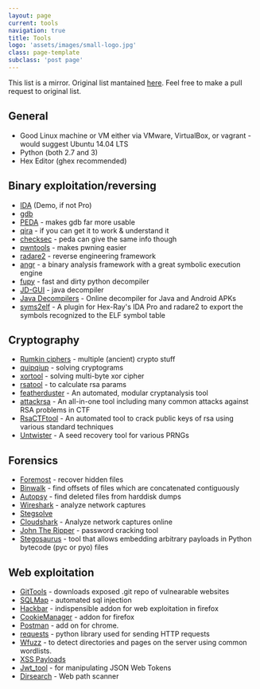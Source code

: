 ```yaml
---
layout: page
current: tools
navigation: true
title: Tools
logo: 'assets/images/small-logo.jpg'
class: page-template
subclass: 'post page'
---
```


This list is a mirror. Original list mantained [here](https://github.com/InfoSecIITR/tools). Feel free to make a pull request to original list.

## General

+ Good Linux machine or VM either via VMware, VirtualBox, or vagrant - would suggest Ubuntu 14.04 LTS
+ Python (both 2.7 and 3)
+ Hex Editor (ghex recommended)

## Binary exploitation/reversing

+ [IDA](https://www.hex-rays.com/products/ida/index.shtml) (Demo, if not Pro)
+ [gdb](https://www.gnu.org/software/gdb/)
+ [PEDA](https://github.com/longld/peda) - makes gdb far more usable
+ [qira](http://qira.me/) - if you can get it to work & understand it
+ [checksec](https://github.com/slimm609/checksec.sh) - peda can give the same info though
+ [pwntools](https://pwntools.readthedocs.io/en/stable/) - makes pwning easier
+ [radare2](https://github.com/radare/radare2) - reverse engineering framework
+ [angr](https://github.com/angr/angr) - a binary analysis framework with a great symbolic execution engine
+ [fupy](https://github.com/gdelugre/fupy) - fast and dirty python decompiler
+ [JD-GUI](https://github.com/java-decompiler/jd-gui) - java decompiler
+ [Java Decompilers](http://www.javadecompilers.com) - Online decompiler for Java and Android APKs
+ [syms2elf](https://github.com/danigargu/syms2elf) - A plugin for Hex-Ray's IDA Pro and radare2 to export the symbols recognized to the ELF symbol table 

## Cryptography

+ [Rumkin ciphers](http://rumkin.com/tools/cipher/) - multiple (ancient) crypto stuff
+ [quipqiup](https://quipqiup.com/) - solving cryptograms
+ [xortool](https://github.com/hellman/xortool) - solving multi-byte xor cipher
+ [rsatool](https://github.com/ius/rsatool) - to calculate rsa params
+ [featherduster](https://github.com/nccgroup/featherduster) -  An automated, modular cryptanalysis tool
+ [attackrsa](https://github.com/rk700/attackrsa) -  An all-in-one tool including many common attacks against RSA problems in CTF
+ [RsaCTFtool](https://github.com/sourcekris/RsaCtfTool) - An automated tool to crack public keys of rsa using various standard techniques
+ [Untwister](https://github.com/altf4/untwister) - A seed recovery tool for various PRNGs

## Forensics
+ [Foremost](http://foremost.sourceforge.net/) - recover hidden files
+ [Binwalk](https://github.com/ReFirmLabs/binwalk) - find offsets of files which are concatenated contiguously
+ [Autopsy](https://github.com/sleuthkit/autopsy) - find deleted files from harddisk dumps
+ [Wireshark](https://www.wireshark.org/) - analyze network captures
+ [Stegsolve](http://www.ww.caesum.com/handbook/Stegsolve.jar)
+ [Cloudshark](https://www.cloudshark.org) - Analyze network captures online
+ [John The Ripper](http://www.openwall.com/john/) - password cracking tool
+ [Stegosaurus](https://bitbucket.org/jherron/stegosaurus/src) - tool that allows embedding arbitrary payloads in Python bytecode (pyc or pyo) files

## Web exploitation
+ [GitTools](https://github.com/internetwache/GitTools) - downloads exposed .git repo of vulnearable websites
+ [SQLMap](https://github.com/sqlmapproject/sqlmap) - automated sql injection
+ [Hackbar](https://addons.mozilla.org/en-US/firefox/addon/hackbar/) - indispensible addon for web exploitation in firefox
+ [CookieManager](https://addons.mozilla.org/en-US/firefox/addon/cookies-manager-plus/) - addon for firefox
+ [Postman](https://chrome.google.com/webstore/detail/postman/fhbjgbiflinjbdggehcddcbncdddomop?hl=en) - add on for chrome.
+ [requests](https://github.com/requests/requests) - python library used for sending HTTP requests
+ [Wfuzz](http://www.edge-security.com/wfuzz.php) - to detect directories and pages on the server using common wordlists.
+ [XSS Payloads](https://github.com/nettitude/xss_payloads)
+ [Jwt_tool](https://github.com/ticarpi/jwt_tool) - for manipulating JSON Web Tokens
+ [Dirsearch](https://github.com/maurosoria/dirsearch) - Web path scanner
